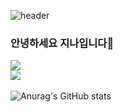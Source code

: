 ![header](https://capsule-render.vercel.app/api?type=cylinder&color=81BEF7&height=100&section=header&text=🤍　　　JINA'S　GITHUB　　　🤍&fontSize=50&fontColor=000000)
### 안녕하세요 지나입니다👋

<a href="https://jinaon.tistory.com/" target="_blank"><img src="https://img.shields.io/badge/Blog-5882FA?style=for-the-badge&logo=tistory&logoColor=FFFFFF"/></a>
<br>
<img src="https://github-readme-stats.vercel.app/api/top-langs/?username=jina5&layout=compact"><br><br>
![Anurag's GitHub stats](https://github-readme-stats.vercel.app/api?username=jina5&show_icons=true&theme=transparent)
<!--
**jina5/jina5** is a ✨ _special_ ✨ repository because its `README.md` (this file) appears on your GitHub profile.

Here are some ideas to get you started:

- 🔭 I’m currently working on ...
- 🌱 I’m currently learning ...
- 👯 I’m looking to collaborate on ...
- 🤔 I’m looking for help with ...
- 💬 Ask me about ...
- 📫 How to reach me: ...
- 😄 Pronouns: ...
- ⚡ Fun fact: ...
-->
